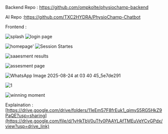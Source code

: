 Backend Repo : https://github.com/ompkolte/physiochamp-backend

AI Repo :https://github.com/TXC2HYDRA/PhysioChamp-Chatbot


Frontend : 


![splash](https://github.com/user-attachments/assets/d03c00f6-39f4-481d-8e99-62a8d006695e)       ![login page](https://github.com/user-attachments/assets/12a8a525-5679-4417-92d6-aa1a03f9ca2c)



![homepage'](https://github.com/user-attachments/assets/a39bc419-2116-45d3-83ee-4093bb90aaf2)    ![Session Startes](https://github.com/user-attachments/assets/fcfd35f7-89d7-4b37-9c02-0577d43f572c)



![saaesment results](https://github.com/user-attachments/assets/dd9ceb6b-104a-4110-ac5a-3fe277fc073c)

![assesment page](https://github.com/user-attachments/assets/5105a1af-6b06-4299-a879-7a9d94c24558)

![WhatsApp Image 2025-08-24 at 03 40 45_5e7de291](https://github.com/user-attachments/assets/d70475e6-6034-4471-9df9-8d4ccc427309)

![1](https://github.com/user-attachments/assets/ba905952-ea8f-4637-91cd-2f61500b9814)

![winning moment](https://github.com/user-attachments/assets/534f5368-fe13-4f7a-b78d-ff43c34db6c0)



Explaination : [https://drive.google.com/drive/folders/11eEm57F8frEuk1_qimyS5RG5HkZ9PaQE?usp=sharing](https://drive.google.com/file/d/1yHkTbV0uTfy0PAAYLAfTMEuVeYCvGPdx/view?usp=drive_link)

